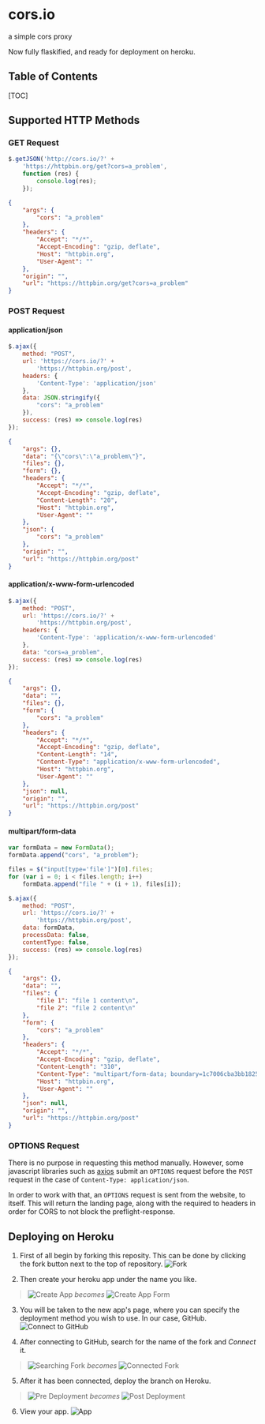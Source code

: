 # cors.io
a simple cors proxy

Now fully flaskified, and ready for deployment on heroku.

## Table of Contents

[TOC]

## Supported HTTP Methods

### GET Request
```javascript
$.getJSON('http://cors.io/?' +
    'https://httpbin.org/get?cors=a_problem',
    function (res) {
        console.log(res);
    });
```
```json
{
    "args": {
        "cors": "a_problem"
    },
    "headers": {
        "Accept": "*/*",
        "Accept-Encoding": "gzip, deflate",
        "Host": "httpbin.org",
        "User-Agent": ""
    },
    "origin": "",
    "url": "https://httpbin.org/get?cors=a_problem"
}
```

### POST Request

#### application/json

```javascript
$.ajax({
    method: "POST",
    url: 'https://cors.io/?' + 
        'https://httpbin.org/post',
    headers: {
        'Content-Type': 'application/json'
    },
    data: JSON.stringify({
    	"cors": "a_problem"
    }),
    success: (res) => console.log(res)
});
```
```json
{
    "args": {}, 
    "data": "{\"cors\":\"a_problem\"}", 
    "files": {}, 
    "form": {}, 
    "headers": {
        "Accept": "*/*", 
        "Accept-Encoding": "gzip, deflate", 
        "Content-Length": "20", 
        "Host": "httpbin.org", 
        "User-Agent": ""
    }, 
    "json": {
        "cors": "a_problem"
    }, 
    "origin": "", 
    "url": "https://httpbin.org/post"
}
```

#### application/x-www-form-urlencoded

```javascript
$.ajax({
    method: "POST",
    url: 'https://cors.io/?' + 
        'https://httpbin.org/post',
    headers: {
        'Content-Type': 'application/x-www-form-urlencoded'
    },
    data: "cors=a_problem",
    success: (res) => console.log(res)
});
```
```json
{
    "args": {}, 
    "data": "", 
    "files": {}, 
    "form": {
        "cors": "a_problem"
    }, 
    "headers": {
        "Accept": "*/*", 
        "Accept-Encoding": "gzip, deflate", 
        "Content-Length": "14", 
        "Content-Type": "application/x-www-form-urlencoded", 
        "Host": "httpbin.org", 
        "User-Agent": ""
    }, 
    "json": null, 
    "origin": "", 
    "url": "https://httpbin.org/post"
}
```

#### multipart/form-data

```javascript
var formData = new FormData();
formData.append("cors", "a_problem");

files = $("input[type='file']")[0].files;
for (var i = 0; i < files.length; i++)
    formData.append("file " + (i + 1), files[i]);

$.ajax({
    method: "POST",
    url: 'https://cors.io/?' + 
        'https://httpbin.org/post',
    data: formData,
    processData: false,
    contentType: false,
    success: (res) => console.log(res)
});
```
```json
{
    "args": {}, 
    "data": "", 
    "files": {
        "file 1": "file 1 content\n",
        "file 2": "file 2 content\n"
    }, 
    "form": {
        "cors": "a_problem"
    }, 
    "headers": {
        "Accept": "*/*", 
        "Accept-Encoding": "gzip, deflate", 
        "Content-Length": "310", 
        "Content-Type": "multipart/form-data; boundary=1c7006cba3bb1825a4294d7fd319942c", 
        "Host": "httpbin.org", 
        "User-Agent": ""
    }, 
    "json": null, 
    "origin": "", 
    "url": "https://httpbin.org/post"
}
```

### OPTIONS Request

There is no purpose in requesting this method manually. However, some javascript libraries such as [axios](https://github.com/axios/axios) submit an `OPTIONS` request before the `POST` request in the case of `Content-Type: application/json`.

In order to work with that, an `OPTIONS` request is sent from the website, to itself. This will return the landing page, along with the required to headers in order for CORS to not block the preflight-response.

## Deploying on Heroku

1. First of all begin by forking this reposity. This can be done by clicking the fork button next to the top of repository.
![Fork](https://i.imgur.com/TeNuhY0.png)

2. Then create your heroku app under the name you like.
> ![Create App](https://i.imgur.com/lIiqB4F.png)
> _becomes_
> ![Create App Form](https://i.imgur.com/TbtN8PC.png)

3. You will be taken to the new app's page, where you can specify the deployment method you wish to use. In our case, GitHub.
![Connect to GitHub](https://i.imgur.com/zzheYYQ.png)

4. After connecting to GitHub, search for the name of the fork and _Connect_ it. 
> ![Searching Fork](https://i.imgur.com/V1dOFvC.png)
> _becomes_
> ![Connected Fork](https://i.imgur.com/vqVDbwB.png)

5. After it has been connected, deploy the branch on Heroku.
> ![Pre Deployment](https://i.imgur.com/ujUMtQq.png)
> _becomes_
> ![Post Deployment](https://i.imgur.com/Vih0Qtk.png)

6. View your app.
![App](https://i.imgur.com/7xkUAXV.png)
